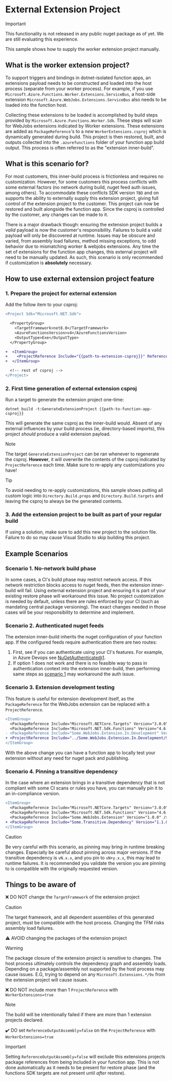 # External Extension Project

> [!IMPORTANT]
> This functionality is not released in any public nuget package as of yet. We are still evaluating this experience.

This sample shows how to supply the worker extension project manually.

## What is the worker extension project?

To support triggers and bindings in dotnet-isolated function apps, an extensions payload needs to be constructed and loaded into the host process (separate from your worker process). For example, if you use `Microsoft.Azure.Functions.Worker.Extensions.ServiceBus`, a host-side extension `Microsoft.Azure.WebJobs.Extensions.ServiceBus` also needs to be loaded into the function host.

Collecting these extensions to be loaded is accomplished by build steps provided by `Microsoft.Azure.Functions.Worker.Sdk`. These steps will scan for WebJobs extensions indicated by Worker extensions. These extensions are added as `PackageReference`'s to a _new_ `WorkerExtensions.csproj` which is dynamically generated during build. This project is then restored, built, and outputs collected into the `.azurefunctions` folder of your function app build output. This process is often referred to as the "extension inner-build".

## What is this scenario for?

For most customers, this inner-build process is frictionless and requires no customization. However, for some customers this process conflicts with some external factors (no network during build, nuget feed auth issues, among others). To accommodate these conflicts SDK version `TBD` and on supports the ability to externally supply this extension project, giving full control of the extension project to the customer. This project can now be restored and built alongside the function app. Since the csproj is controlled by the customer, any changes can be made to it.

There is a major drawback though: ensuring the extension project builds a *valid* payload is now the customer's responsibility. Failures to build a valid payload will only be discovered at runtime. Issues may be obscure and varied, from assembly load failures, method missing exceptions, to odd behavior due to mismatching worker & webjobs extensions. Any time the set of extensions for the function app changes, this external project will need to be manually updated. As such, this scenario is only recommended if customization is **absolutely** necessary.

## How to use external extension project feature

### 1. Prepare the project for external extension
Add the follow item to your csproj:

``` diff
<Project Sdk="Microsoft.NET.Sdk">

  <PropertyGroup>
    <TargetFramework>net8.0</TargetFramework>
    <AzureFunctionsVersion>v4</AzureFunctionsVersion>
    <OutputType>Exe</OutputType>
  </PropertyGroup>

+  <ItemGroup>
+    <ProjectReference Include="{{path-to-extension-csproj}}" ReferenceOutputAssembly="false" WorkerExtensions="true" />
+  </ItemGroup>

  <!-- rest of csproj -->
</Project>
```

### 2. First time generation of external extension csproj

Run a target to generate the extension project one-time:

``` shell
dotnet build -t:GenerateExtensionProject {{path-to-function-app-csproj}}
```

This will generate the same csproj as the inner-build would. Absent of any external influences by your build process (ie, directory-based imports), this project _should_ produce a valid extension payload.

> [!NOTE]
> The target `GenerateExtensionProject` can be ran whenever to regenerate the csproj. **However**, it will overwrite the contents of the csproj indicated by `ProjectReference` each time. Make sure to re-apply any customizations you have!

> [!TIP]
> To avoid needing to re-apply customizations, this sample shows putting all custom logic into `Directory.Build.props` and `Directory.Build.targets` and leaving the csproj to always be the generated contents.

### 3. Add the extension project to be built as part of your regular build

If using a solution, make sure to add this new project to the solution file. Failure to do so may cause Visual Studio to skip building this project.

## Example Scenarios

### Scenario 1. No-network build phase

In some cases, a CI's build phase may restrict network access. If this network restriction blocks access to nuget feeds, then the extension inner-build will fail. Using external extension project and ensuring it is part of your existing restore phase will workaround this issue. No project customization is needed by default, unless there are rules enforced by your CI (such as mandating central package versioning). The exact changes needed in those cases will be your responsibility to determine and implement.

### Scenario 2. Authenticated nuget feeds

The extension inner-build inherits the nuget configuration of your function app. If the configured feeds require authentication there are two routes:

1. First, see if you can authenticate using your CI's features. For example, in Azure Devops see [NuGetAuthenticate@1](https://learn.microsoft.com/azure/devops/pipelines/tasks/reference/nuget-authenticate-v1?view=azure-pipelines).
2. If option 1 does not work and there is no feasible way to pass in authentication context into the extension inner-build, then performing same steps as [scenario 1](#scenario-1-no-network-build-phase) may workaround the auth issue.

### Scenario 3. Extension development testing

This feature is useful for extension development itself, as the `PackageReference` for the WebJobs extension can be replaced with a `ProjectReference`.

``` diff
<ItemGroup>
  <PackageReference Include="Microsoft.NETCore.Targets" Version="3.0.0" PrivateAssets="all" />
  <PackageReference Include="Microsoft.NET.Sdk.Functions" Version="4.6.0" />
- <PackageReference Include="Some.WebJobs.Extension.In.Development" Version="1.0.0" />
+ <ProjectReference Include="../Some.WebJobs.Extension.In.Development/Some.WebJobs.Extension.In.Development.csproj" />
</ItemGroup>
```

With the above change you can have a function app to locally test your extension without any need for nuget pack and publishing.

### Scenario 4. Pinning a transitive dependency

In the case where an extension brings in a transitive dependency that is not compliant with some CI scans or rules you have, you can manually pin it to an in-compliance version.

``` diff
<ItemGroup>
  <PackageReference Include="Microsoft.NETCore.Targets" Version="3.0.0" PrivateAssets="all" />
  <PackageReference Include="Microsoft.NET.Sdk.Functions" Version="4.6.0" />
  <PackageReference Include="Some.WebJobs.Extension" Version="1.0.0" />
+ <PackageReference Include="Some.Transitive.Dependency" Version="1.1.0" />
</ItemGroup>
```

> [!CAUTION]
> Be very careful with this scenario, as pinning may bring in runtime breaking changes. Especially be careful about pinning across major versions. If the transitive dependency is `vN.x.x`, and you pin to `vN+y.x.x`, this may lead to runtime failures. It is recommended you validate the version you are pinning to is compatible with the originally requested version.

## Things to be aware of

❌ DO NOT change the `TargetFramework` of the extension project

> [!CAUTION]
> The target framework, and all dependent assemblies of this generated project, must be compatible with the host process. Changing the TFM risks assembly load failures.

⚠️ AVOID changing the packages of the extension project

> [!WARNING]
> The package closure of the extension project is sensitive to changes. The host process ultimately controls the dependency graph and assembly loads. Depending on a package/assembly not supported by the host process may cause issues. E.G, trying to depend on any `Microsoft.Extensions.*/9x` from the extension project will cause issues.

❌ DO NOT include more than 1 `ProjectReference` with `WorkerExtensions=true`

> [!NOTE]
> The build will be intentionally failed if there are more than 1 extension projects declared.

✔️ DO set `ReferenceOutputAssembly=false` on the `ProjectReference` with `WorkerExtensions=true`

> [!IMPORTANT]
> Setting `ReferenceOutputAssembly=false` will exclude this extensions projects package references from being included in your function app. This is not done automatically as it needs to be present for restore phase (and the functions SDK targets are not present until _after_ restore).
